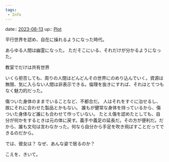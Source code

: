 ```yaml
---
tags:
 - Info
---
```


date:: [2023-08-13](/Daily_Note/2023-08-13.md)
up:: [Plot](Bar/Novel/Chaos/Plot.md)

平行世界を認め、自在に操れるようになった時代。

あらゆる人間は幽霊になった。
ただそこにいる、それだけが分かるようになった。

教室でだけは共有世界

いくら拒否しても、周りの人間はどんどんその世界にのめり込んでいく。資源は無限、気に入らない人間は非表示できる。倫理を抜きにすれば、それはとてつもなく魅力的だった。

傷ついた身体のままでいることなど、不都合だ。
人はそれをすぐに治せるし、故にそれに合わせた製品とかもない。
誰もが健常な身体を持っているから、傷ついた身体など誰にも合わせて作っていない。
たとえ傷を認めたとしても、自分が何かをするときは元の体に戻す。義手や義足の延長だ。その方が便利だ。だから、誰も文句は言わなかった。何なら自分から手足を吹き飛ばすことだってできるのだから。


では、彼女は？
なぜ、あんな姿で居るのか？


こえを、きいて。